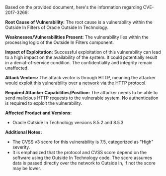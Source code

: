 Based on the provided document, here's the information regarding CVE-2017-3269:

**Root Cause of Vulnerability:**
The root cause is a vulnerability within the Outside In Filters of Oracle Outside In Technology.

**Weaknesses/Vulnerabilities Present:**
The vulnerability lies within the processing logic of the Outside In Filters component.

**Impact of Exploitation:**
Successful exploitation of this vulnerability can lead to a high impact on the availability of the system. It could potentially result in a denial-of-service condition. The confidentiality and integrity remain unaffected.

**Attack Vectors:**
The attack vector is through HTTP, meaning the attacker would exploit this vulnerability over a network via the HTTP protocol.

**Required Attacker Capabilities/Position:**
The attacker needs to be able to send malicious HTTP requests to the vulnerable system. No authentication is required to exploit the vulnerability.

**Affected Product and Versions:**
- Oracle Outside In Technology versions 8.5.2 and 8.5.3

**Additional Notes:**
- The CVSS v3 score for this vulnerability is 7.5, categorized as "High" severity.
- It is emphasized that the protocol and CVSS score depend on the software using the Outside In Technology code. The score assumes data is passed directly over the network to Outside In, if not the score may be lower.